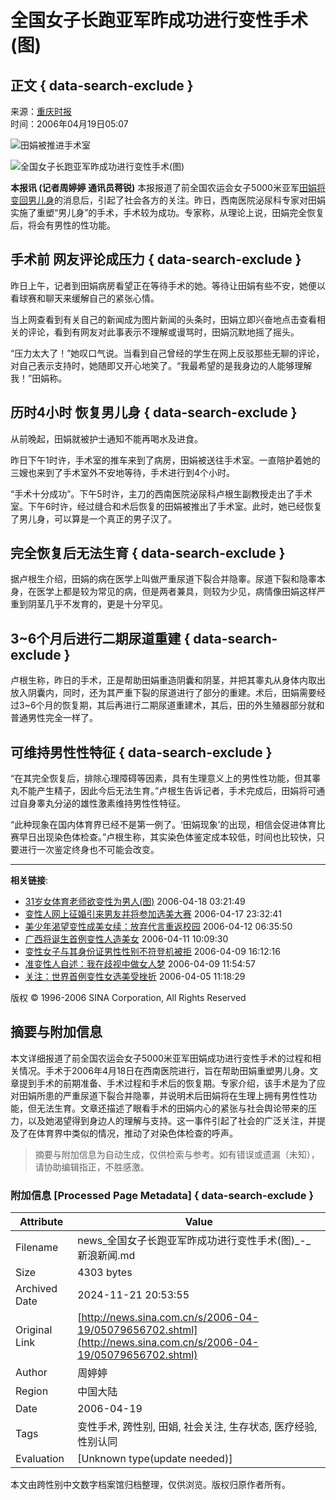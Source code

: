 # 全国女子长跑亚军昨成功进行变性手术(图)

## 正文 { data-search-exclude }


来源：[重庆时报](http://www.sina.com.cn)  
时间：2006年04月19日05:07  

![田娟被推进手术室](http://image2.sina.com.cn/dy/31/U175P1T31D318F479DT20041130173047.jpg)

![全国女子长跑亚军昨成功进行变性手术(图)](http://image2.sina.com.cn/dy/s/2006-04-19/U868P1T1D9656702F21DT20060419050753.jpg)

**本报讯 (记者周婷婷 通讯员蒋锐)** 本报报道了前全国农运会女子5000米亚军[田娟将变回男儿身](http://news.sina.com.cn/s/2006-04-18/02338721338s.shtml)的消息后，引起了社会各方的关注。昨日，西南医院泌尿科专家对田娟实施了重塑“男儿身”的手术，手术较为成功。专家称，从理论上说，田娟完全恢复后，将会有男性的性功能。

## 手术前 网友评论成压力 { data-search-exclude }

昨日上午，记者到田娟病房看望正在等待手术的她。等待让田娟有些不安，她便以看球赛和聊天来缓解自己的紧张心情。

当上网查看到有关自己的新闻成为图片新闻的头条时，田娟立即兴奋地点击查看相关的评论，看到有网友对此事表示不理解或谩骂时，田娟沉默地摇了摇头。

“压力太大了！”她叹口气说。当看到自己曾经的学生在网上反驳那些无聊的评论，对自己表示支持时，她随即又开心地笑了。“我最希望的是我身边的人能够理解我！”田娟称。

## 历时4小时 恢复男儿身 { data-search-exclude }

从前晚起，田娟就被护士通知不能再喝水及进食。

昨日下午1时许，手术室的推车来到了病房，田娟被送往手术室。一直陪护着她的三嫂也来到了手术室外不安地等待，手术进行到4个小时。

“手术十分成功”。下午5时许，主刀的西南医院泌尿科卢根生副教授走出了手术室。下午6时许，经过缝合和术后恢复的田娟被推出了手术室。此时，她已经恢复了男儿身，可以算是一个真正的男子汉了。

## 完全恢复后无法生育 { data-search-exclude }

据卢根生介绍，田娟的病在医学上叫做严重尿道下裂合并隐睾。尿道下裂和隐睾本身，在医学上都是较为常见的病，但是两者兼具，则较为少见，病情像田娟这样严重到阴茎几乎不发育的，更是十分罕见。

## 3~6个月后进行二期尿道重建 { data-search-exclude }

卢根生称，昨日的手术，正是帮助田娟重造阴囊和阴茎，并把其睾丸从身体内取出放入阴囊内，同时，还为其严重下裂的尿道进行了部分的重建。术后，田娟需要经过3~6个月的恢复期，其后再进行二期尿道重建术，其后，田的外生殖器部分就和普通男性完全一样了。

## 可维持男性性特征 { data-search-exclude }

“在其完全恢复后，排除心理障碍等因素，具有生理意义上的男性性功能，但其睾丸不能产生精子，因此今后无法生育。”卢根生告诉记者，手术完成后，田娟将可通过自身睾丸分泌的雄性激素维持男性性特征。

“此种现象在国内体育界已经不是第一例了。‘田娟现象’的出现，相信会促进体育比赛早日出现染色体检查。”卢根生称，其实染色体鉴定成本较低，时间也比较快，只要进行一次鉴定终身也不可能会改变。

---

**相关链接**:

- [31岁女体育老师欲变性为男人(图)](http://news.sina.com.cn/s/2006-04-18/03219645115.shtml) 2006-04-18 03:21:49
- [变性人网上征婚引来男友并将参加选美大赛](http://news.sina.com.cn/s/2006-04-17/23329644132.shtml) 2006-04-17 23:32:41
- [美少年渴望变性成美女续：放弃代言重返校园](http://news.sina.com.cn/s/2006-04-12/06359594667.shtml) 2006-04-12 06:35:50
- [广西将诞生首例变性人造美女](http://news.sina.com.cn/s/p/2006-04-11/10099587459.shtml) 2006-04-11 10:09:30
- [变性女子与其身份证男性性别不符登机被拒](http://news.sina.com.cn/s/2006-04-09/16128653007s.shtml) 2006-04-09 16:12:16
- [准变性人自述：我在歧视中做女人梦](http://news.sina.com.cn/s/2006-04-09/11549571965.shtml) 2006-04-09 11:54:57
- [关注：世界首例变性女选美受挫折](http://news.sina.com.cn/c/2006-04-05/11189537612.shtml) 2006-04-05 11:18:29

版权 © 1996-2006 SINA Corporation, All Rights Reserved
<!-- tcd_original_link http://news.sina.com.cn/s/2006-04-19/05079656702.shtml -->
## 摘要与附加信息

<!-- tcd_abstract -->
本文详细报道了前全国农运会女子5000米亚军田娟成功进行变性手术的过程和相关情况。手术于2006年4月18日在西南医院进行，旨在帮助田娟重塑男儿身。文章提到手术的前期准备、手术过程和手术后的恢复期。专家介绍，该手术是为了应对田娟所患的严重尿道下裂合并隐睾，并说明术后田娟将在生理上拥有男性性功能，但无法生育。文章还描述了眼看手术的田娟内心的紧张与社会舆论带来的压力，以及她渴望得到身边人的理解与支持。这一事件引起了社会的广泛关注，并提及了在体育界中类似的情况，推动了对染色体检查的呼声。
<!-- tcd_abstract_end -->

> 摘要与附加信息为自动生成，仅供检索与参考。如有错误或遗漏（未知），请协助编辑指正，不胜感激。

### 附加信息 [Processed Page Metadata] { data-search-exclude }

| Attribute       | Value                                  |
|-----------------|----------------------------------------|
| Filename        | news_全国女子长跑亚军昨成功进行变性手术(图)_-_新浪新闻.md                             |
| Size            | 4303 bytes                           |
| Archived Date   | 2024-11-21 20:53:55                             |
| Original Link   | [http://news.sina.com.cn/s/2006-04-19/05079656702.shtml](http://news.sina.com.cn/s/2006-04-19/05079656702.shtml)                       |
| Author          | 周婷婷                               |
| Region          | 中国大陆                               |
| Date            | 2006-04-19                                 |
| Tags            | 变性手术, 跨性别, 田娟, 社会关注, 生存状态, 医疗经验, 性别认同                                 |
| Evaluation            | [Unknown type(update needed)]                                 |
<!-- tcd_table_end -->

本文由跨性别中文数字档案馆归档整理，仅供浏览。版权归原作者所有。
